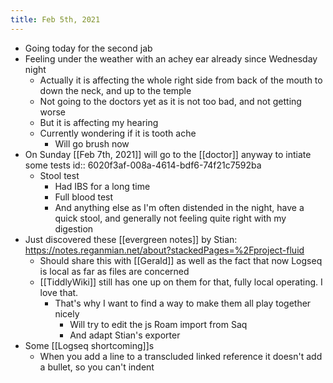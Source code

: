 ```yaml
---
title: Feb 5th, 2021
---
```


- Going today for the second jab
- Feeling under the weather with an achey ear already since Wednesday night
  - Actually it is affecting the whole right side from back of the mouth to down the neck, and up to the temple
  - Not going to the doctors yet as it is not too bad, and not getting worse
  - But it is affecting my hearing
  - Currently wondering if it is tooth ache
    - Will go brush now
- On Sunday [[Feb 7th, 2021]] will go to the [[doctor]] anyway to intiate some tests
  id:: 6020f3af-008a-4614-bdf6-74f21c7592ba
  - Stool test
    - Had IBS for a long time
    - Full blood test
    - And anything else as I'm often distended in the night, have a quick stool, and generally not feeling quite right with my digestion
- Just discovered these [[evergreen notes]] by Stian: https://notes.reganmian.net/about?stackedPages=%2Fproject-fluid
  - Should share this with [[Gerald]] as well as the fact that now Logseq is local as far as files are concerned
  - [[TiddlyWiki]] still has one up on them for that, fully local operating. I love that.
    - That's why I want to find a way to make them all play together nicely
      - Will try to edit the js Roam import from Saq
      - And adapt Stian's exporter
- Some [[Logseq shortcoming]]s
  - When you add a line to a transcluded linked reference it doesn't add a bullet, so you can't indent